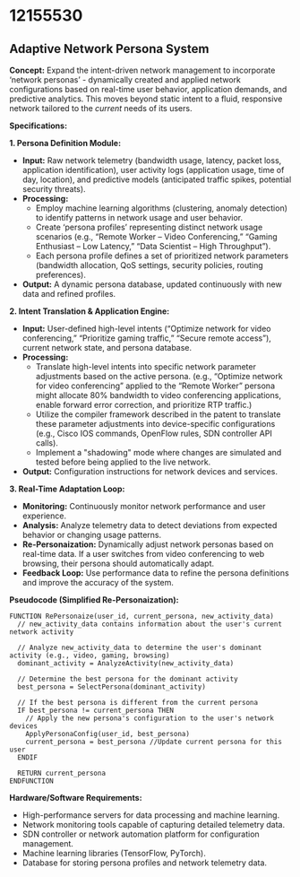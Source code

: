 # 12155530

## Adaptive Network Persona System

**Concept:** Expand the intent-driven network management to incorporate ‘network personas’ - dynamically created and applied network configurations based on real-time user behavior, application demands, and predictive analytics. This moves beyond static intent to a fluid, responsive network tailored to the *current* needs of its users.

**Specifications:**

**1. Persona Definition Module:**

*   **Input:** Raw network telemetry (bandwidth usage, latency, packet loss, application identification), user activity logs (application usage, time of day, location), and predictive models (anticipated traffic spikes, potential security threats).
*   **Processing:** 
    *   Employ machine learning algorithms (clustering, anomaly detection) to identify patterns in network usage and user behavior.
    *   Create ‘persona profiles’ representing distinct network usage scenarios (e.g., “Remote Worker – Video Conferencing,” “Gaming Enthusiast – Low Latency,” “Data Scientist – High Throughput”).
    *   Each persona profile defines a set of prioritized network parameters (bandwidth allocation, QoS settings, security policies, routing preferences).
*   **Output:** A dynamic persona database, updated continuously with new data and refined profiles.

**2. Intent Translation & Application Engine:**

*   **Input:** User-defined high-level intents (“Optimize network for video conferencing,” “Prioritize gaming traffic,” “Secure remote access”), current network state, and persona database.
*   **Processing:**
    *   Translate high-level intents into specific network parameter adjustments based on the active persona. (e.g., “Optimize network for video conferencing” applied to the “Remote Worker” persona might allocate 80% bandwidth to video conferencing applications, enable forward error correction, and prioritize RTP traffic.)
    *   Utilize the compiler framework described in the patent to translate these parameter adjustments into device-specific configurations (e.g., Cisco IOS commands, OpenFlow rules, SDN controller API calls).
    *   Implement a "shadowing" mode where changes are simulated and tested before being applied to the live network.
*   **Output:** Configuration instructions for network devices and services.

**3. Real-Time Adaptation Loop:**

*   **Monitoring:** Continuously monitor network performance and user experience.
*   **Analysis:** Analyze telemetry data to detect deviations from expected behavior or changing usage patterns.
*   **Re-Personaization:** Dynamically adjust network personas based on real-time data. If a user switches from video conferencing to web browsing, their persona should automatically adapt.
*   **Feedback Loop:** Use performance data to refine the persona definitions and improve the accuracy of the system.

**Pseudocode (Simplified Re-Personaization):**

```
FUNCTION RePersonaize(user_id, current_persona, new_activity_data)
  // new_activity_data contains information about the user's current network activity

  // Analyze new_activity_data to determine the user's dominant activity (e.g., video, gaming, browsing)
  dominant_activity = AnalyzeActivity(new_activity_data)

  // Determine the best persona for the dominant activity
  best_persona = SelectPersona(dominant_activity)

  // If the best persona is different from the current persona
  IF best_persona != current_persona THEN
    // Apply the new persona's configuration to the user's network devices
    ApplyPersonaConfig(user_id, best_persona)
    current_persona = best_persona //Update current persona for this user
  ENDIF

  RETURN current_persona
ENDFUNCTION
```

**Hardware/Software Requirements:**

*   High-performance servers for data processing and machine learning.
*   Network monitoring tools capable of capturing detailed telemetry data.
*   SDN controller or network automation platform for configuration management.
*   Machine learning libraries (TensorFlow, PyTorch).
*   Database for storing persona profiles and network telemetry data.